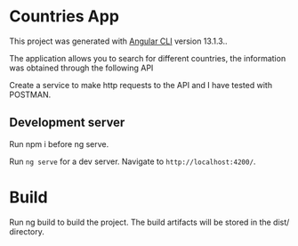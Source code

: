 # Countries App

This project was generated with [Angular CLI](https://github.com/angular/angular-cli) version 13.1.3..

The application allows you to search for different countries, the information was obtained through the following API [](https://restcountries.com/)

Create a service to make http requests to the API and I have tested with POSTMAN.

## Development server

Run npm i before ng serve.

Run `ng serve` for a dev server. Navigate to `http://localhost:4200/`.

# Build
Run ng build to build the project. The build artifacts will be stored in the dist/ directory.



